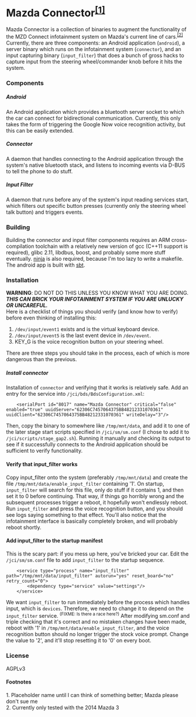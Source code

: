 # Mazda Connector<sup>[[1]](#1)</sup>
Mazda Connector is a collection of binaries to augment the functionality of the MZD Connect infotainment system on Mazda's current line of cars.<sup>[[2]](#2)</sup>&nbsp; Currently, there are three components: an Android application (``android``), a server binary which runs on the infotainment system (``connector``), and an input capturing binary (``input_filter``) that does a bunch of gross hacks to capture input from the steering wheel/commander knob before it hits the system.
### Components
##### Android
An Android application which provides a bluetooth server socket to which the car can connect for bidirectional communication. Currently, this only takes the form of triggering the Google Now voice recognition activity, but this can be easily extended.

##### Connector
A daemon that handles connecting to the Android application through the system's native bluetooth stack, and listens to incoming events via D-BUS to tell the phone to do stuff.

##### Input Filter
A daemon that runs before any of the system's input reading services start, which filters out specific button presses (currently only the steering wheel talk button) and triggers events.

### Building
Building the connector and input filter components requires an ARM cross-compilation toolchain with a relatively new version of gcc (C++11 support is required), glibc 2.11, libdbus, boost, and probably some more stuff eventually. [ninja](http://martine.github.io/ninja/) is also required, because I'm too lazy to write a makefile. The android app is built with [sbt](http://www.scala-sbt.org/download.html).

### Installation
**WARNING**: DO NOT DO THIS UNLESS YOU KNOW WHAT YOU ARE DOING.<br/>
_**THIS CAN BRICK YOUR INFOTAINMENT SYSTEM IF YOU ARE UNLUCKY OR UNCAREFUL.**_<br />
Here is a checklist of things you should verify (and know how to verify) before even thinking of installing this:

1. ``/dev/input/event1`` exists and is the virtual keyboard device.
2. ``/dev/input/event5`` is the last event device in ``/dev/event``.
3. KEY_G is the voice recognition button on your steering wheel.

There are three steps you should take in the process, each of which is more dangerous than the previous.

##### Install connector
Installation of ``connector`` and verifying that it works is relatively safe. Add an entry for the service into ``/jci/bds/BdsConfiguration.xml``:
```
    <serialPort id="8017" name="Mazda Connector" critical="false" enabled="true" uuidServer="62306C7457064375BB48212331070361" uuidClient="62306C7457064375BB48212331070361" writeDelay="3"/>
```
Then, copy the binary to somewhere like ``/tmp/mnt/data``, and add it to one of the later stage start scripts specified in ``/jci/sm/sm.conf`` (I chose to add it to ``/jci/scripts/stage_gap2.sh``). Running it manually and checking its output to see if it successfully connects to the Android application should be sufficient to verify functionality.

#### Verify that input_filter works
Copy input_filter onto the system (preferably ``/tmp/mnt/data``) and create the file ``/tmp/mnt/data/enable_input_filter`` containing '1'. On startup, ``input_filter`` will search for this file, only do stuff if it contains 1, and then set it to 0 before continuing. That way, if things go horribly wrong and the subsequent processes trigger a reboot, it hopefully won't endlessly reboot. Run ``input_filter`` and press the voice recognition button, and you should see logs saying something to that effect. You'll also notice that the infotainment interface is basically completely broken, and will probably reboot shortly.

#### Add input_filter to the startup manifest
This is the scary part: if you mess up here, you've bricked your car. Edit the ``/jci/sm/sm.conf`` file to add ``input_filter`` to the startup sequence.
```
    <service type="process" name="input_filter" path="/tmp/mnt/data/input_filter" autorun="yes" reset_board="no" retry_count="0">
        <dependency type="service" value="settings"/>
    </service>
```
We want ``input_filter`` to run immediately before the process which handles input, which is ``devices``. Therefore, we need to change it to depend on the ``input_filter`` service. <sup>(FIXME: Is there a race here?)</sup> After modifying sm.conf and triple checking that it's correct and no mistaken changes have been made, reboot with '1' in ``/tmp/mnt/data/enable_input_filter``, and the voice recognition button should no longer trigger the stock voice prompt. Change the value to '2', and it'll stop resetting it to '0' on every boot.

### License
AGPLv3



#### Footnotes
<a name="1"/>1. Placeholder name until I can think of something better; Mazda please don't sue me <br />
<a name="2"/>2. Currently only tested with the 2014 Mazda 3

